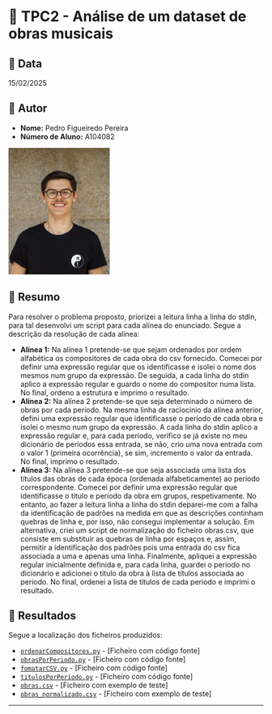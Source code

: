 # 📌 TPC2 - Análise de um dataset de obras musicais

## 📅 Data
15/02/2025

## 👤 Autor
- **Nome:** Pedro Figueiredo Pereira
- **Número de Aluno:** A104082
<img src="../guardapedropereira.jpg" alt="Pedro Pereira" width="200" />

## 📖 Resumo
Para resolver o problema proposto, priorizei a leitura linha a linha do stdin, para tal desenvolvi um script para cada alínea do enunciado. Segue a descrição da resolução de cada alínea:
  - **Alínea 1:** Na alínea 1 pretende-se que sejam ordenados por ordem alfabética os compositores de cada obra do csv fornecido. Comecei por definir uma expressão regular que os identificasse e isolei o nome dos mesmos num grupo da expressão. De seguida, a cada linha do stdin aplico a expressão regular e guardo o nome do compositor numa lista. No final, ordeno a estrutura e imprimo o resultado.
  - **Alínea 2:** Na alínea 2 pretende-se que seja determinado o número de obras por cada período. Na mesma linha de racíocinio da alínea anterior, defini uma expressão regular que identificasse o período de cada obra e isolei o mesmo num grupo da expressão. A cada linha do stdin aplico a expressão regular e, para cada período, verifico se já existe no meu dicionário de períodos essa entrada, se não, crio uma nova entrada com o valor 1 (primeira ocorrência), se sim, incremento o valor da entrada. No final, imprimo o resultado.
  - **Alínea 3:** Na alínea 3 pretende-se que seja associada uma lista dos títulos das obras de cada época (ordenada alfabeticamente) ao período correspondente. Comecei por definir uma expressão regular que identificasse o titulo e periodo da obra em grupos, respetivamente. No entanto, ao fazer a leitura linha a linha do stdin deparei-me com a falha da identificação de padrões na medida em que as descrições continham quebras de linha e, por isso, não consegui implementar a solução. Em alternativa, criei um script de normalização do ficheiro obras.csv, que consiste em substituir as quebras de linha por espaços e, assim, permitir a identificação dos padrões pois uma entrada do csv fica associada a uma e apenas uma linha. Finalmente, apliquei a expressão regular inicialmente definida e, para cada linha, guardei o periodo no dicionário e adicionei o titulo da obra à lista de títulos associada ao periodo. No final, ordenei a lista de títulos de cada periodo e imprimi o resultado.
  
## 📂 Resultados
Segue a localização dos ficheiros produzidos:
- [`ordenarCompositores.py`](ordenarCompositores.py) - [Ficheiro com código fonte]
- [`obrasPorPeriodo.py`](obrasPorPeriodo.py) - [Ficheiro com código fonte]
- [`fomatarCSV.py`](fomatarCSV.py) - [Ficheiro com código fonte]
- [`titulosPorPeriodo.py`](titulosPorPeriodo.py) - [Ficheiro com código fonte]
- [`obras.csv`](obras.csv) - [Ficheiro com exemplo de teste]
- [`obras_normalizado.csv`](obras_normalizado.csv) - [Ficheiro com exemplo de teste]

---
